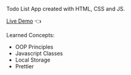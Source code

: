 Todo List App created with HTML, CSS and JS.

[Live Demo](https://gonzalo102.github.io/ToDoList/) :point_left:

Learned Concepts:

- OOP Principles
- Javascript Classes
- Local Storage
- Prettier


